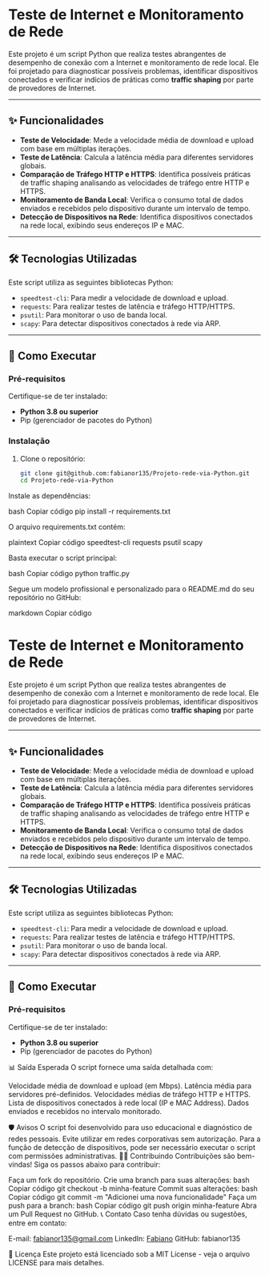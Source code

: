 # Teste de Internet e Monitoramento de Rede

Este projeto é um script Python que realiza testes abrangentes de desempenho de conexão com a Internet e monitoramento de rede local. Ele foi projetado para diagnosticar possíveis problemas, identificar dispositivos conectados e verificar indícios de práticas como **traffic shaping** por parte de provedores de Internet.

---

## ✨ Funcionalidades

- **Teste de Velocidade**: Mede a velocidade média de download e upload com base em múltiplas iterações.
- **Teste de Latência**: Calcula a latência média para diferentes servidores globais.
- **Comparação de Tráfego HTTP e HTTPS**: Identifica possíveis práticas de traffic shaping analisando as velocidades de tráfego entre HTTP e HTTPS.
- **Monitoramento de Banda Local**: Verifica o consumo total de dados enviados e recebidos pelo dispositivo durante um intervalo de tempo.
- **Detecção de Dispositivos na Rede**: Identifica dispositivos conectados na rede local, exibindo seus endereços IP e MAC.

---

## 🛠️ Tecnologias Utilizadas

Este script utiliza as seguintes bibliotecas Python:

- `speedtest-cli`: Para medir a velocidade de download e upload.
- `requests`: Para realizar testes de latência e tráfego HTTP/HTTPS.
- `psutil`: Para monitorar o uso de banda local.
- `scapy`: Para detectar dispositivos conectados à rede via ARP.

---

## 🚀 Como Executar

### Pré-requisitos
Certifique-se de ter instalado:
- **Python 3.8 ou superior**
- Pip (gerenciador de pacotes do Python)

### Instalação

1. Clone o repositório:
   ```bash
   git clone git@github.com:fabianor135/Projeto-rede-via-Python.git
   cd Projeto-rede-via-Python
Instale as dependências:

bash
Copiar código
pip install -r requirements.txt


O arquivo requirements.txt contém:

plaintext
Copiar código
speedtest-cli
requests
psutil
scapy


Basta executar o script principal:

bash
Copiar código
python traffic.py


Segue um modelo profissional e personalizado para o README.md do seu repositório no GitHub:

markdown
Copiar código
# Teste de Internet e Monitoramento de Rede

Este projeto é um script Python que realiza testes abrangentes de desempenho de conexão com a Internet e monitoramento de rede local. Ele foi projetado para diagnosticar possíveis problemas, identificar dispositivos conectados e verificar indícios de práticas como **traffic shaping** por parte de provedores de Internet.

---

## ✨ Funcionalidades

- **Teste de Velocidade**: Mede a velocidade média de download e upload com base em múltiplas iterações.
- **Teste de Latência**: Calcula a latência média para diferentes servidores globais.
- **Comparação de Tráfego HTTP e HTTPS**: Identifica possíveis práticas de traffic shaping analisando as velocidades de tráfego entre HTTP e HTTPS.
- **Monitoramento de Banda Local**: Verifica o consumo total de dados enviados e recebidos pelo dispositivo durante um intervalo de tempo.
- **Detecção de Dispositivos na Rede**: Identifica dispositivos conectados na rede local, exibindo seus endereços IP e MAC.

---

## 🛠️ Tecnologias Utilizadas

Este script utiliza as seguintes bibliotecas Python:

- `speedtest-cli`: Para medir a velocidade de download e upload.
- `requests`: Para realizar testes de latência e tráfego HTTP/HTTPS.
- `psutil`: Para monitorar o uso de banda local.
- `scapy`: Para detectar dispositivos conectados à rede via ARP.

---

## 🚀 Como Executar

### Pré-requisitos
Certifique-se de ter instalado:
- **Python 3.8 ou superior**
- Pip (gerenciador de pacotes do Python)


📊 Saída Esperada
O script fornece uma saída detalhada com:

Velocidade média de download e upload (em Mbps).
Latência média para servidores pré-definidos.
Velocidades médias de tráfego HTTP e HTTPS.
Lista de dispositivos conectados à rede local (IP e MAC Address).
Dados enviados e recebidos no intervalo monitorado.

🛡️ Avisos
O script foi desenvolvido para uso educacional e diagnóstico de redes pessoais. Evite utilizar em redes corporativas sem autorização.
Para a função de detecção de dispositivos, pode ser necessário executar o script com permissões administrativas.
🧑‍💻 Contribuindo
Contribuições são bem-vindas! Siga os passos abaixo para contribuir:

Faça um fork do repositório.
Crie uma branch para suas alterações:
bash
Copiar código
git checkout -b minha-feature
Commit suas alterações:
bash
Copiar código
git commit -m "Adicionei uma nova funcionalidade"
Faça um push para a branch:
bash
Copiar código
git push origin minha-feature
Abra um Pull Request no GitHub.
📞 Contato
Caso tenha dúvidas ou sugestões, entre em contato:

E-mail: fabianor135@gmail.com
LinkedIn: [Fabiano](https://www.linkedin.com/in/fabiano-rodrigues-leite-820855179/)
GitHub: fabianor135

📝 Licença
Este projeto está licenciado sob a MIT License - veja o arquivo LICENSE para mais detalhes.






